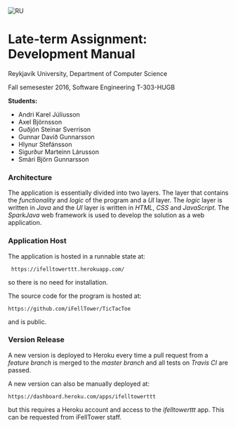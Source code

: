 ![RU](images/ru.PNG)
# Late-term Assignment: Development Manual
Reykjavík University, Department of Computer Science

Fall semesester 2016, Software Engineering T-303-HUGB

**Students:**

- Andri Karel Júlíusson
- Axel Björnsson
- Guðjón Steinar Sverrison
- Gunnar Davíð Gunnarsson
- Hlynur Stefánsson
- Sigurður Marteinn Lárusson
- Smári Björn Gunnarsson

### Architecture
The application is essentially divided into two layers. The layer that contains the *functionality* and *logic* of the program and a *UI* layer. The *logic* layer is written in *Java* and the *UI* layer is written in *HTML*, *CSS* and *JavaScript*. The *SparkJava* web framework is used to develop the solution as a web application.


### Application Host

The application is hosted in a runnable state at:
```
 https://ifelltowerttt.herokuapp.com/
 ```
so there is no need for installation.

The source code for the program is hosted at:
```
https://github.com/iFellTower/TicTacToe
```
and is public.

### Version Release
A new version is deployed to Heroku every time a pull request from a *feature branch*  is merged to the *master branch* and all tests on *Travis CI* are passed.

A new version can also be manually deployed at:
```
https://dashboard.heroku.com/apps/ifelltowerttt
```
but this requires a Heroku account and access to the *ifelltowerttt* app. This can be requested from iFellTower staff.
